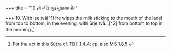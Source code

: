 +++
title = "10 इषे त्वेति स्रुङ्मुखादवाचीनं"

+++
10. With iṣe tvā[^1] he wipes the milk sticking to the mouth of the ladel from top to bottom, in the evening; with ūrje tvā...[^2] from bottom to top in the morning.[^3]  


[^1-2]: TS I.1.1.a.  

[^3]: For the act in this Sūtra cf. TB II.1.4.4; cp. also MS 1.8.5.
